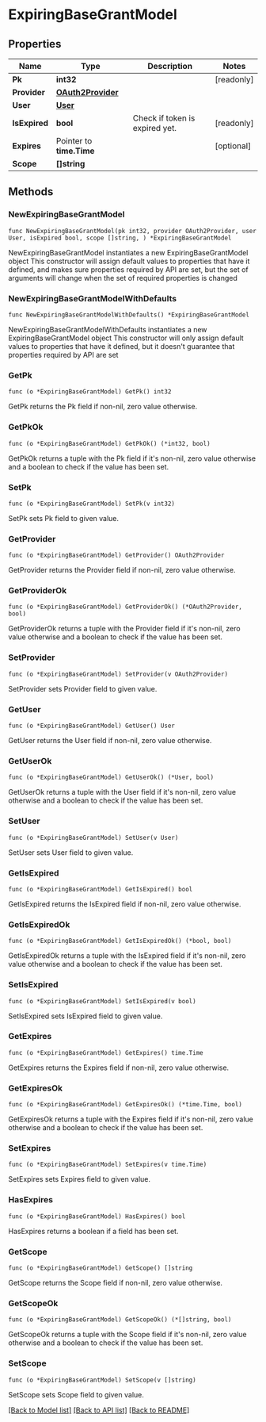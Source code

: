 # ExpiringBaseGrantModel

## Properties

Name | Type | Description | Notes
------------ | ------------- | ------------- | -------------
**Pk** | **int32** |  | [readonly] 
**Provider** | [**OAuth2Provider**](OAuth2Provider.md) |  | 
**User** | [**User**](User.md) |  | 
**IsExpired** | **bool** | Check if token is expired yet. | [readonly] 
**Expires** | Pointer to **time.Time** |  | [optional] 
**Scope** | **[]string** |  | 

## Methods

### NewExpiringBaseGrantModel

`func NewExpiringBaseGrantModel(pk int32, provider OAuth2Provider, user User, isExpired bool, scope []string, ) *ExpiringBaseGrantModel`

NewExpiringBaseGrantModel instantiates a new ExpiringBaseGrantModel object
This constructor will assign default values to properties that have it defined,
and makes sure properties required by API are set, but the set of arguments
will change when the set of required properties is changed

### NewExpiringBaseGrantModelWithDefaults

`func NewExpiringBaseGrantModelWithDefaults() *ExpiringBaseGrantModel`

NewExpiringBaseGrantModelWithDefaults instantiates a new ExpiringBaseGrantModel object
This constructor will only assign default values to properties that have it defined,
but it doesn't guarantee that properties required by API are set

### GetPk

`func (o *ExpiringBaseGrantModel) GetPk() int32`

GetPk returns the Pk field if non-nil, zero value otherwise.

### GetPkOk

`func (o *ExpiringBaseGrantModel) GetPkOk() (*int32, bool)`

GetPkOk returns a tuple with the Pk field if it's non-nil, zero value otherwise
and a boolean to check if the value has been set.

### SetPk

`func (o *ExpiringBaseGrantModel) SetPk(v int32)`

SetPk sets Pk field to given value.


### GetProvider

`func (o *ExpiringBaseGrantModel) GetProvider() OAuth2Provider`

GetProvider returns the Provider field if non-nil, zero value otherwise.

### GetProviderOk

`func (o *ExpiringBaseGrantModel) GetProviderOk() (*OAuth2Provider, bool)`

GetProviderOk returns a tuple with the Provider field if it's non-nil, zero value otherwise
and a boolean to check if the value has been set.

### SetProvider

`func (o *ExpiringBaseGrantModel) SetProvider(v OAuth2Provider)`

SetProvider sets Provider field to given value.


### GetUser

`func (o *ExpiringBaseGrantModel) GetUser() User`

GetUser returns the User field if non-nil, zero value otherwise.

### GetUserOk

`func (o *ExpiringBaseGrantModel) GetUserOk() (*User, bool)`

GetUserOk returns a tuple with the User field if it's non-nil, zero value otherwise
and a boolean to check if the value has been set.

### SetUser

`func (o *ExpiringBaseGrantModel) SetUser(v User)`

SetUser sets User field to given value.


### GetIsExpired

`func (o *ExpiringBaseGrantModel) GetIsExpired() bool`

GetIsExpired returns the IsExpired field if non-nil, zero value otherwise.

### GetIsExpiredOk

`func (o *ExpiringBaseGrantModel) GetIsExpiredOk() (*bool, bool)`

GetIsExpiredOk returns a tuple with the IsExpired field if it's non-nil, zero value otherwise
and a boolean to check if the value has been set.

### SetIsExpired

`func (o *ExpiringBaseGrantModel) SetIsExpired(v bool)`

SetIsExpired sets IsExpired field to given value.


### GetExpires

`func (o *ExpiringBaseGrantModel) GetExpires() time.Time`

GetExpires returns the Expires field if non-nil, zero value otherwise.

### GetExpiresOk

`func (o *ExpiringBaseGrantModel) GetExpiresOk() (*time.Time, bool)`

GetExpiresOk returns a tuple with the Expires field if it's non-nil, zero value otherwise
and a boolean to check if the value has been set.

### SetExpires

`func (o *ExpiringBaseGrantModel) SetExpires(v time.Time)`

SetExpires sets Expires field to given value.

### HasExpires

`func (o *ExpiringBaseGrantModel) HasExpires() bool`

HasExpires returns a boolean if a field has been set.

### GetScope

`func (o *ExpiringBaseGrantModel) GetScope() []string`

GetScope returns the Scope field if non-nil, zero value otherwise.

### GetScopeOk

`func (o *ExpiringBaseGrantModel) GetScopeOk() (*[]string, bool)`

GetScopeOk returns a tuple with the Scope field if it's non-nil, zero value otherwise
and a boolean to check if the value has been set.

### SetScope

`func (o *ExpiringBaseGrantModel) SetScope(v []string)`

SetScope sets Scope field to given value.



[[Back to Model list]](../README.md#documentation-for-models) [[Back to API list]](../README.md#documentation-for-api-endpoints) [[Back to README]](../README.md)


